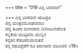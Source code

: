 +++
title = "019 ಎನ್ನ ಬಾರದಲೇ"

+++
ಎನ್ನ ಬಾರದಲೇ ಋಷಿಪ್ರತಿ   
ಪನ್ನ ಮಂತ್ರವಮೋಘವದರಿಂ  
ದೆನ್ನ ತೂಕದ ಮಗನಹನು ನೀನಂಜಬೇಡೆನುತ  
ಕನ್ನಿಕೆಯ ಮುಟ್ಟಿದನು ಮುನ್ನಿನ   
ಕನ್ನೆತನ ಕೆಡದಿರಲಿಯೆನುತವೆ  
ತನ್ನ ರಥವಿದ್ದೆಡೆಗೆ ರವಿ ತಿರುಗಿದನು ವಹಿಲದಲಿ      ॥19॥